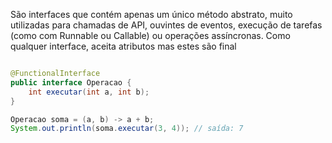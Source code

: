 São interfaces que contém apenas um único método abstrato, muito utilizadas para chamadas de API, ouvintes de eventos, execução de tarefas (como com Runnable ou Callable) ou operações assíncronas. Como qualquer interface, aceita atributos mas estes são final

```java

@FunctionalInterface
public interface Operacao {
    int executar(int a, int b);
}

Operacao soma = (a, b) -> a + b;
System.out.println(soma.executar(3, 4)); // saída: 7

```

